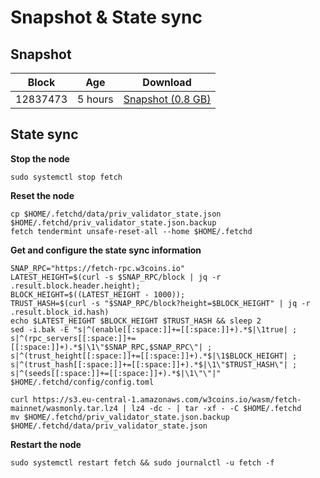# Snapshot & State sync

## Snapshot

|     Block   |     Age     |   Download  |
| ----------- | ----------- | ----------- |
|   12837473   |  5 hours | [Snapshot (0.8 GB)](https://s3.eu-central-1.amazonaws.com/w3coins.io/snapshots/fetch-mainnet/fetch_snapsot_latest.tar.lz4)  |

## State sync

**Stop the node**

```
sudo systemctl stop fetch
```

**Reset the node**

```
cp $HOME/.fetchd/data/priv_validator_state.json $HOME/.fetchd/priv_validator_state.json.backup
fetch tendermint unsafe-reset-all --home $HOME/.fetchd
```

**Get and configure the state sync information**

```
SNAP_RPC="https://fetch-rpc.w3coins.io"
LATEST_HEIGHT=$(curl -s $SNAP_RPC/block | jq -r .result.block.header.height);
BLOCK_HEIGHT=$((LATEST_HEIGHT - 1000));
TRUST_HASH=$(curl -s "$SNAP_RPC/block?height=$BLOCK_HEIGHT" | jq -r .result.block_id.hash) 
echo $LATEST_HEIGHT $BLOCK_HEIGHT $TRUST_HASH && sleep 2
sed -i.bak -E "s|^(enable[[:space:]]+=[[:space:]]+).*$|\1true| ;
s|^(rpc_servers[[:space:]]+=[[:space:]]+).*$|\1\"$SNAP_RPC,$SNAP_RPC\"| ;
s|^(trust_height[[:space:]]+=[[:space:]]+).*$|\1$BLOCK_HEIGHT| ;
s|^(trust_hash[[:space:]]+=[[:space:]]+).*$|\1\"$TRUST_HASH\"| ;
s|^(seeds[[:space:]]+=[[:space:]]+).*$|\1\"\"|" $HOME/.fetchd/config/config.toml
```

```
curl https://s3.eu-central-1.amazonaws.com/w3coins.io/wasm/fetch-mainnet/wasmonly.tar.lz4 | lz4 -dc - | tar -xf - -C $HOME/.fetchd
mv $HOME/.fetchd/priv_validator_state.json.backup $HOME/.fetchd/data/priv_validator_state.json
```

**Restart the node**

```
sudo systemctl restart fetch && sudo journalctl -u fetch -f
```

